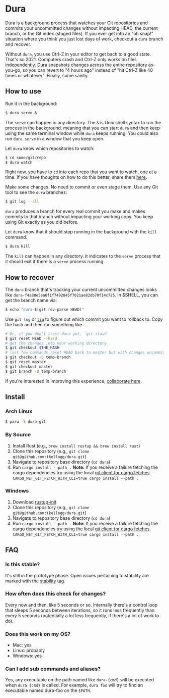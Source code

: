 # Dura

Dura is a background process that watches your Git repositories and commits your uncommitted changes without impacting
HEAD, the current branch, or the Git index (staged files). If you ever get into an "oh snap!" situation where you think
you just lost days of work, checkout a `dura` branch and recover.

Without `dura`, you use Ctrl-Z in your editor to get back to a good state. That's so 2021. Computers crash and Ctrl-Z
only works on files independently. Dura snapshots changes across the entire repository as-you-go, so you can revert to
"4 hours ago" instead of "hit Ctrl-Z like 40 times or whatever". Finally, some sanity.

## How to use

Run it in the background:

```bash
$ dura serve &
```

The `serve` can happen in any directory. The `&` is Unix shell syntax to run the process in the background, meaning that you can start
`dura` and then keep using the same terminal window while `dura` keeps running. You could also run `dura serve` in a
window that you keep open.

Let `dura` know which repositories to watch:

```bash
$ cd some/git/repo
$ dura watch
```

Right now, you have to `cd` into each repo that you want to watch, one at a time. If you have thoughts on how to do this
better, share them [here](https://github.com/tkellogg/dura/issues/3).

Make some changes. No need to commit or even stage them. Use any Git tool to see the `dura` branches:

```bash
$ git log --all
```

`dura` produces a branch for every real commit you make and makes commits to that branch without impacting your working
copy. You keep using Git exactly as you did before.


Let `dura` know that it should stop running in the background with the `kill` command.

```bash
$ dura kill
```

The `kill` can happen in any directory. It indicates to the `serve`
process that it should exit if there is a `serve` process running.

## How to recover

The `dura` branch that's tracking your current uncommitted changes looks like `dura-f4a88e5ea0f1f7492845f7021ae82db70f14c725`.
In $SHELL, you can get the branch name via:

```bash
$ echo "dura-$(git rev-parse HEAD)"
```

Use `git log` or [`tig`](https://jonas.github.io/tig/) to figure out which commit you want to rollback to. Copy the hash
and then run something like

```bash
# Or, if you don't trust dura yet, `git stash`
$ git reset HEAD --hard
# get the changes into your working directory
$ git checkout $THE_HASH
# last few commands reset HEAD back to master but with changes uncommitted
$ git checkout -b temp-branch
$ git reset master
$ git checkout master
$ git branch -D temp-branch
```

If you're interested in improving this experience, [collaborate here](https://github.com/tkellogg/dura/issues/4).

## Install

### Arch Linux
```bash
$ paru -S dura-git
```

### By Source

1. Install Rust (e.g., `brew install rustup && brew install rust`)
2. Clone this repository (e.g., `git clone git@github.com:tkellogg/dura.git`)
3. Navigate to repository base directory (`cd dura`)
4. Run `cargo install --path .` **Note:** If you receive a failure fetching the cargo dependencies try using the local [git client for cargo fetches](https://doc.rust-lang.org/cargo/reference/config.html#netgit-fetch-with-cli). `CARGO_NET_GIT_FETCH_WITH_CLI=true cargo install --path .`

### Windows
1. Download [rustup-init](https://www.rust-lang.org/tools/install)
2. Clone this repository (e.g., `git clone git@github.com:tkellogg/dura.git`)
3. Navigate to repository base directory (`cd dura`)
4. Run `cargo install --path .` **Note:** If you receive a failure fetching the cargo dependencies try using the local [git client for cargo fetches](https://doc.rust-lang.org/cargo/reference/config.html#netgit-fetch-with-cli). `CARGO_NET_GIT_FETCH_WITH_CLI=true cargo install --path .`

## FAQ

### Is this stable?

It's still in the prototype phase. Open issues pertaining to stability are marked with the
[stability](https://github.com/tkellogg/dura/issues?q=is%3Aopen+is%3Aissue+label%3Astability) tag.

### How often does this check for changes?

Every now and then, like 5 seconds or so. Internally there's a control loop that sleeps 5 seconds between iterations, so it
runs less frequently than every 5 seconds (potentially a lot less frequently, if there's a lot of work to do).

### Does this work on my OS?

- Mac: yes
- Linux: probably
- Windows: yes

### Can I add sub commands and aliases?

Yes, any executable on the path named like `dura-{cmd}` will be executed
when `dura {cmd}` is called. For example, `dura foo` will try to find an 
executable named dura-foo on the `$PATH`.

